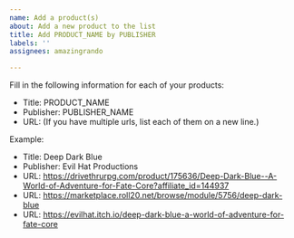 ```yaml
---
name: Add a product(s)
about: Add a new product to the list
title: Add PRODUCT_NAME by PUBLISHER
labels: ''
assignees: amazingrando

---
```


Fill in the following information for each of your products:

- Title: PRODUCT_NAME
- Publisher: PUBLISHER_NAME
- URL: (If you have multiple urls, list each of them on a new line.)

Example:
- Title: Deep Dark Blue
- Publisher: Evil Hat Productions
- URL: https://drivethrurpg.com/product/175636/Deep-Dark-Blue--A-World-of-Adventure-for-Fate-Core?affiliate_id=144937
- URL: https://marketplace.roll20.net/browse/module/5756/deep-dark-blue
- URL: https://evilhat.itch.io/deep-dark-blue-a-world-of-adventure-for-fate-core
